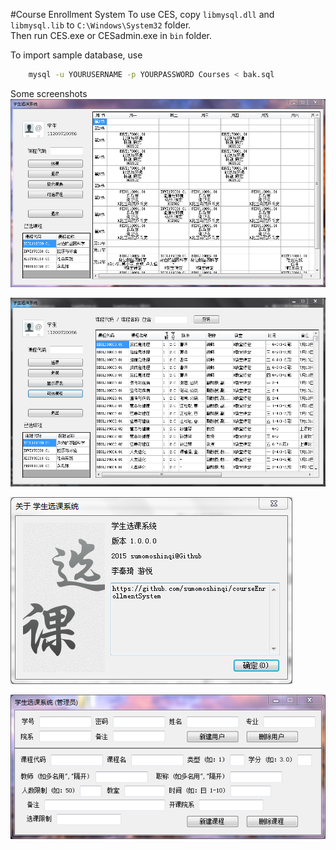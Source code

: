 #Course Enrollment System
To use CES, copy `libmysql.dll` and `libmysql.lib` to `C:\Windows\System32` folder.  
Then run CES.exe or CESadmin.exe in `bin` folder.


To import sample database, use 
```bash
	mysql -u YOURUSERNAME -p YOURPASSWORD Courses < bak.sql
```

Some screenshots  
![1](./doc/img/1.PNG)

![2](./doc/img/2.PNG)

![3](./doc/img/3.PNG)

![4](./doc/img/4.PNG)
